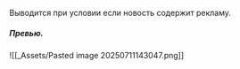 Выводится при условии если новость содержит рекламу.
##### Превью.
![[_Assets/Pasted image 20250711143047.png]]